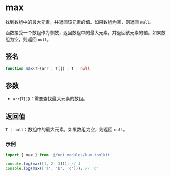# max

找到数组中的最大元素，并返回该元素的值。如果数组为空，则返回 `null`。

函数接受一个数组作为参数，返回数组中的最大元素，并返回该元素的值。如果数组为空，则返回 `null`。

## 签名

```ts
function max<T>(arr : T[]) : T | null
```

## 参数

- `arr`(`T[]`)：需要查找最大元素的数组。

## 返回值

`T | null`：数组中的最大元素，如果数组为空，则返回 `null`。

### 示例

```ts
import { max } from '@/uni_modules/kux-toolkit'

console.log(max([1, 2, 3])); // 3
console.log(max(['a', 'b', 'c'])); // 'c'
```
